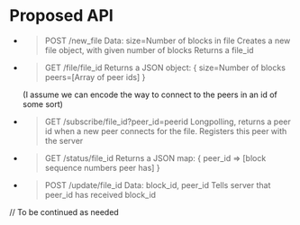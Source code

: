 Proposed API
============

* > POST /new_file
  > Data: size=Number of blocks in file
  Creates a new file object, with given number of blocks
  Returns a file_id

* > GET /file/file_id
  Returns a JSON object:
  > { size=Number of blocks
  >  peers=[Array of peer ids]
  > }

  (I assume we can encode the way to connect to the peers in an id of some sort)

* > GET /subscribe/file_id?peer_id=peerid
  Longpolling, returns a peer id when a new peer connects for the file.
  Registers this peer with the server

* > GET /status/file_id
  Returns a JSON map:
  > { peer_id => [block sequence numbers peer has] }

* > POST /update/file_id
  > Data: block_id, peer_id
  Tells server that peer_id has received block_id

// To be continued as needed

